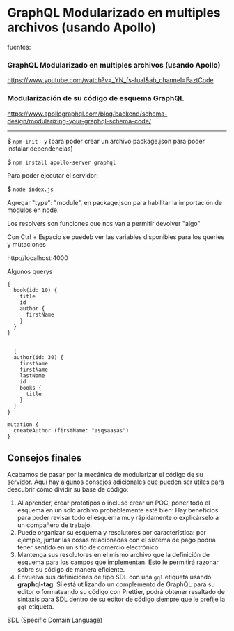 
# GraphQL Modularizado en multiples archivos (usando Apollo)

fuentes:

### GraphQL Modularizado en multiples archivos (usando Apollo)
https://www.youtube.com/watch?v=_YN_fs-fuaI&ab_channel=FaztCode

### Modularización de su código de esquema GraphQL
https://www.apollographql.com/blog/backend/schema-design/modularizing-your-graphql-schema-code/

---

 $ `npm init -y` (para poder crear un archivo package.json para poder instalar dependencias)

 $ `npm install apollo-server graphql`

Para poder ejecutar el servidor:

 $ `node index.js`

Agregar "type": "module", en package.json para habilitar la importación de módulos en node.

Los resolvers son funciones que nos van a permitir devolver "algo"

Con Ctrl + Espacio se puedeb ver las variables disponibles para los queries y mutaciones

http://localhost:4000

Algunos querys

```
{
  book(id: 10) {
    title
    id
    author {
      firstName
    }
  }
}
  

  {
  author(id: 30) {
    firstName
    firstName
    lastName
    id
    books {
      title
    }
  }
}

mutation {
  createAuthor (firstName: "asqsaasas")
}
```
## Consejos finales

Acabamos de pasar por la mecánica de modularizar el código de su servidor. Aquí hay algunos consejos adicionales que pueden ser útiles para descubrir cómo dividir su base de código:

1. Al aprender, crear prototipos o incluso crear un POC, poner todo el esquema en un solo archivo probablemente esté bien: Hay beneficios para poder revisar todo el esquema muy rápidamente o explicárselo a un compañero de trabajo.
2. Puede organizar su esquema y resolutores por característica: por ejemplo, juntar las cosas relacionadas con el sistema de pago podría tener sentido en un sitio de comercio electrónico.
3. Mantenga sus resolutores en el mismo archivo que la definición de esquema para los campos que implementan. Esto le permitirá razonar sobre su código de manera eficiente.
4. Envuelva sus definiciones de tipo SDL con una  `gql` etiqueta usando  **graphql-tag**. Si está utilizando un complemento de GraphQL para su editor o formateando su código con Prettier, podrá obtener resaltado de sintaxis para SDL dentro de su editor de código siempre que le prefije la `gql` etiqueta.

SDL (Specific Domain Language)